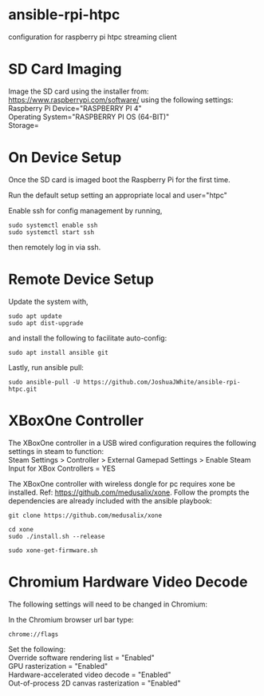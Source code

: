 # ansible-rpi-htpc
configuration for raspberry pi htpc streaming client

# SD Card Imaging
Image the SD card using the installer from: https://www.raspberrypi.com/software/ using the following settings:<br>
Raspberry Pi Device="RASPBERRY PI 4"<br>
Operating System="RASPBERRY PI OS (64-BIT)"<br>
Storage=

# On Device Setup
Once the SD card is imaged boot the Raspberry Pi for the first time.

Run the default setup setting an appropriate local and
     user="htpc"

Enable ssh for config management by running,
```
sudo systemctl enable ssh
sudo systemctl start ssh
```
then remotely log in via ssh.

# Remote Device Setup
Update the system with,
```
sudo apt update
sudo apt dist-upgrade
```
and install the following to facilitate auto-config:
```
sudo apt install ansible git
```

Lastly, run ansible pull:
```
sudo ansible-pull -U https://github.com/JoshuaJWhite/ansible-rpi-htpc.git
```

# XBoxOne Controller
The XBoxOne controller in a USB wired configuration requires the following settings in steam to function:<br>
Steam Settings > Controller > External Gamepad Settings > Enable Steam Input for XBox Controllers = YES

The XBoxOne controller with wireless dongle for pc requires xone be installed.
Ref: https://github.com/medusalix/xone. Follow the prompts the dependencies are already included with the ansible playbook:
```
git clone https://github.com/medusalix/xone
```

```
cd xone
sudo ./install.sh --release
```

```
sudo xone-get-firmware.sh
```


# Chromium Hardware Video Decode
The following settings will need to be changed in Chromium:

In the Chromium browser url bar type:
```
chrome://flags
```

Set the following:<br>
Override software rendering list = "Enabled"<br>
GPU rasterization = "Enabled"<br>
Hardware-accelerated video decode = "Enabled"<br>
Out-of-process 2D canvas rasterization = "Enabled"
